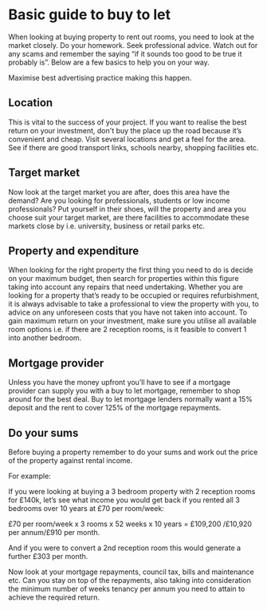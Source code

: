 Basic guide to buy to let
=========================

When looking at buying property to rent out rooms, you need to look at the
market closely. Do your homework. Seek professional advice. Watch out for any
scams and remember the saying “if it sounds too good to be true it probably is”.
Below are a few basics to help you on your way.

Maximise best advertising practice making this happen.

Location
--------
This is vital to the success of your project. If you want to realise the best
return on your investment, don't buy the place up the road because it’s
convenient and cheap. Visit several locations and get a feel for the area. See
if there are good transport links, schools nearby, shopping facilities etc.

Target market
-------------
Now look at the target market you are after, does this area have the demand? Are
you looking for professionals, students or low income professionals? Put
yourself in their shoes, will the property and area you choose suit your target
market, are there facilities to accommodate these markets close by i.e.
university, business or retail parks etc.

Property and expenditure
------------------------
When looking for the right property the first thing you need to do is decide on
your maximum budget, then search for properties within this figure taking into
account any repairs that need undertaking. Whether you are looking for a
property that’s ready to be occupied or requires refurbishment, it is always
advisable to take a professional to view the property with you, to advice on any
unforeseen costs that you have not taken into account. To gain maximum return on
your investment, make sure you utilise all available room options i.e. if there
are 2 reception rooms, is it feasible to convert 1 into another bedroom.

Mortgage provider
-----------------
Unless you have the money upfront you’ll have to see if a mortgage provider can
supply you with a buy to let mortgage, remember to shop around for the best
deal. Buy to let mortgage lenders normally want a 15% deposit and the rent to
cover 125% of the mortgage repayments.

Do your sums
------------
Before buying a property remember to do your sums and work out the price of the
property against rental income.

For example:

If you were looking at buying a 3 bedroom property with 2 reception rooms for
£140k, let’s see what income you would get back if you rented all 3 bedrooms
over 10 years at £70 per room/week:

£70 per room/week x 3 rooms x 52 weeks x 10 years = £109,200 /£10,920 per
annum/£910 per month.

And if you were to convert a 2nd reception room this would generate a further
£303 per month.

Now look at your mortgage repayments, council tax, bills and maintenance etc.
Can you stay on top of the repayments, also taking into consideration the
minimum number of weeks tenancy per annum you need to attain to achieve the
required return.
